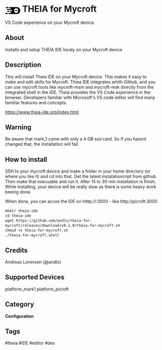 # <img src='theia.png' card_color='#40DBB0' width='50' style='vertical-align:bottom'/> THEIA for Mycroft
VS Code experience on your Mycroft device.

## About
Installs and setup THEIA IDE localy on your Mycroft device

## Description
This will install Theia IDE on your Mycroft device. This makes it easy to make and edit skills for Mycroft. Thiea IDE integrates whith Github, and you can use mycroft tools like mycroft-msm and mycroft-msk directly from the integrated shell in the IDE.
Theia provides the VS Code experience in the browser. Developers familiar with Microsoft's VS code editor will find many familiar features and concepts.

https://www.theia-ide.org/index.html

## Warning
Be aware that mark_1 came with only  a 4 GB ssd card. So if you hassnt changed that, the installation will fail.

## How to install
SSH to your mycroft device and make a folder in your home directory (or where you like it) and cd into that. Get the latest instalationcript from github.
Then make that execuable and run it.
After 15 to 30 min installation is finish. While installing, your device will be really slow as there is some heavy work beeing done.

When done, you can acces the IDE on htttp://<hostname>:3000 - like http://picroft:3000

```
mkdir theia-ide
cd theia-ide
wget https://github.com/andlo/theia-for-mycroft/releases/download/v0.1.0/theia-for-mycroft.sh
chmod +x theia-for-mycroft.sh
./theia-for-mycroft.shell
```
## Credits
Andreas Lorensen (@andlo)

## Supported Devices
platform_mark1 platform_picroft

## Category
**Configuration**

## Tags
#theia
#IDE
#editor
#dev
